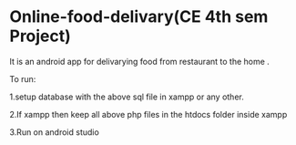 # Online-food-delivary(CE 4th sem Project)

It is an android app for delivarying food from restaurant to the home .

To run:

1.setup database with the above sql file in xampp or any other.

2.If xampp then keep all above php files in the htdocs folder inside xampp

3.Run on android studio 


